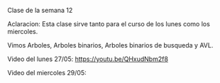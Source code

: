 Clase de la semana 12

Aclaracion: Esta clase sirve tanto para el curso de los lunes como los miercoles.

Vimos Arboles, Arboles binarios, Arboles binarios de busqueda y AVL.

Video del lunes 27/05: https://youtu.be/QHxudNbm2f8

Video del miercoles 29/05:

